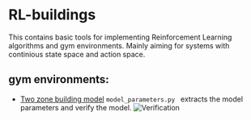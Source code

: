 # RL-buildings

This contains basic tools for implementing Reinforcement Learning algorithms and gym environments. Mainly aiming for systems with continious state space and action space.

## gym environments:
- [Two zone building model](gym_env/two_zone_model.py)
```model_parameters.py ``` extracts the model parameters and verify the model.
![Verification](results/pred_plot.png)
